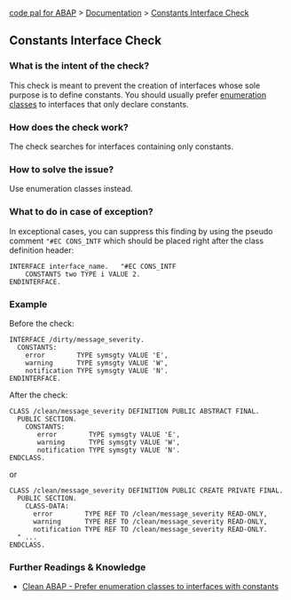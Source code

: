 [code pal for ABAP](../../README.md) > [Documentation](../check_documentation.md) > [Constants Interface Check](constants-interface.md)

## Constants Interface Check

### What is the intent of the check?

This check is meant to prevent the creation of interfaces whose sole purpose is to define constants. You should usually prefer [enumeration classes](https://github.com/SAP/styleguides/blob/main/clean-abap/CleanABAP.md#prefer-enumeration-classes-to-constants-interfaces) to interfaces that only declare constants.

### How does the check work?

The check searches for interfaces containing only constants.
### How to solve the issue?

Use enumeration classes instead.

### What to do in case of exception?

In exceptional cases, you can suppress this finding by using the pseudo comment `"#EC CONS_INTF` which should be placed right after the class definition header:

```abap
INTERFACE interface_name.   "#EC CONS_INTF
    CONSTANTS two TYPE i VALUE 2.
ENDINTERFACE.
```

### Example

Before the check:

```abap
INTERFACE /dirty/message_severity.
  CONSTANTS:
    error        TYPE symsgty VALUE 'E',
    warning      TYPE symsgty VALUE 'W', 
    notification TYPE symsgty VALUE 'N'.
ENDINTERFACE.
```

After the check:

```abap
CLASS /clean/message_severity DEFINITION PUBLIC ABSTRACT FINAL.
  PUBLIC SECTION.
    CONSTANTS:
       error        TYPE symsgty VALUE 'E',
       warning      TYPE symsgty VALUE 'W', 
       notification TYPE symsgty VALUE 'N'.
ENDCLASS.
```
or
```abap
CLASS /clean/message_severity DEFINITION PUBLIC CREATE PRIVATE FINAL.
  PUBLIC SECTION.
    CLASS-DATA:
      error        TYPE REF TO /clean/message_severity READ-ONLY,
      warning      TYPE REF TO /clean/message_severity READ-ONLY,
      notification TYPE REF TO /clean/message_severity READ-ONLY.
  " ...
ENDCLASS.
```

### Further Readings & Knowledge

* [Clean ABAP - Prefer enumeration classes to interfaces with constants](https://github.com/SAP/styleguides/blob/main/clean-abap/CleanABAP.md#prefer-enumeration-classes-to-constants-interfaces)
